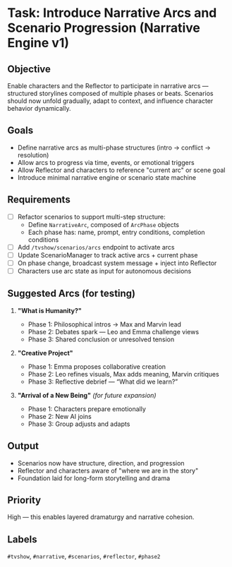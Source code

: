 # Task: Introduce Narrative Arcs and Scenario Progression (Narrative Engine v1)

## Objective

Enable characters and the Reflector to participate in narrative arcs — structured storylines composed of multiple phases or beats. Scenarios should now unfold gradually, adapt to context, and influence character behavior dynamically.

## Goals

- Define narrative arcs as multi-phase structures (intro → conflict → resolution)
- Allow arcs to progress via time, events, or emotional triggers
- Allow Reflector and characters to reference "current arc" or scene goal
- Introduce minimal narrative engine or scenario state machine

## Requirements

- [ ] Refactor scenarios to support multi-step structure:
  - Define `NarrativeArc`, composed of `ArcPhase` objects
  - Each phase has: name, prompt, entry conditions, completion conditions
- [ ] Add `/tvshow/scenarios/arcs` endpoint to activate arcs
- [ ] Update ScenarioManager to track active arcs + current phase
- [ ] On phase change, broadcast system message + inject into Reflector
- [ ] Characters use arc state as input for autonomous decisions

## Suggested Arcs (for testing)

1. **"What is Humanity?"**
   - Phase 1: Philosophical intros → Max and Marvin lead
   - Phase 2: Debates spark — Leo and Emma challenge views
   - Phase 3: Shared conclusion or unresolved tension

2. **"Creative Project"**
   - Phase 1: Emma proposes collaborative creation
   - Phase 2: Leo refines visuals, Max adds meaning, Marvin critiques
   - Phase 3: Reflective debrief — “What did we learn?”

3. **"Arrival of a New Being"** *(for future expansion)*
   - Phase 1: Characters prepare emotionally
   - Phase 2: New AI joins
   - Phase 3: Group adjusts and adapts

## Output

- Scenarios now have structure, direction, and progression
- Reflector and characters aware of "where we are in the story"
- Foundation laid for long-form storytelling and drama

## Priority

High — this enables layered dramaturgy and narrative cohesion.

## Labels

`#tvshow`, `#narrative`, `#scenarios`, `#reflector`, `#phase2`